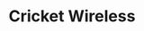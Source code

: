 ---
title: "Cricket Wireless"
url: /mesa/cricket-wireless-east-mckellips-road/
shop: mobile phone
---